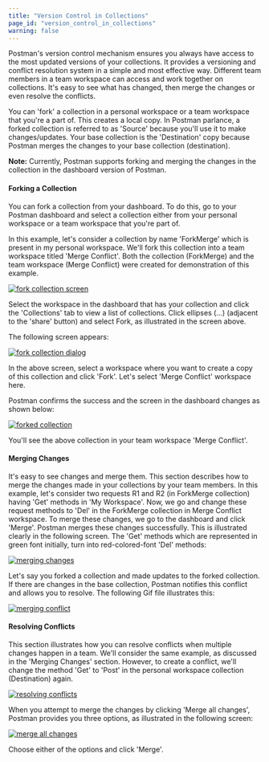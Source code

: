 ```yaml
---
title: "Version Control in Collections"
page_id: "version_control_in_collections"
warning: false
---
```


Postman's version control mechanism ensures you always have access to the most updated versions of your collections. It provides a versioning and conflict resolution system in a simple and most effective way. Different team members in a team workspace can access and work together on collections. It's easy to see what has changed, then merge the changes or even resolve the conflicts.   

You can 'fork' a collection in a personal workspace or a team workspace that you're a part of. This creates a local copy. In Postman parlance, a forked collection is referred to as 'Source' because you'll use it to make changes/updates. Your base collection is the 'Destination' copy because Postman merges the changes to your base collection (destination).

**Note:** Currently, Postman supports forking and merging the changes in the collection in the dashboard version of Postman.  

#### Forking a Collection

You can fork a collection from your dashboard. To do this, go to your Postman dashboard and select a collection either from your personal workspace or a team workspace that you're part of. 

In this example, let's consider a collection by name 'ForkMerge' which is present in my personal workspace. We'll fork this collection into a team workspace titled 'Merge Conflict'. Both the collection (ForkMerge) and the team workspace (Merge Conflict) were created for demonstration of this example. 

[![fork collection screen](https://s3.amazonaws.com/postman-static-getpostman-com/postman-docs/Fork_Merge1.png)](https://s3.amazonaws.com/postman-static-getpostman-com/postman-docs/Fork_Merge1.png)

Select the workspace in the dashboard that has your collection and click the 'Collections' tab to view a list of collections. Click ellipses (...) (adjacent to the 'share' button) and select Fork, as illustrated in the screen above.

The following screen appears:

[![fork collection dialog](https://s3.amazonaws.com/postman-static-getpostman-com/postman-docs/Fork_Merge2.png)](https://s3.amazonaws.com/postman-static-getpostman-com/postman-docs/Fork_Merge2.png)

In the above screen, select a workspace where you want to create a copy of this collection and click 'Fork'. Let's select 'Merge Conflict' workspace here. 

Postman confirms the success and the screen in the dashboard changes as shown below:

[![forked collection](https://s3.amazonaws.com/postman-static-getpostman-com/postman-docs/Fork_Merge3.png)](https://s3.amazonaws.com/postman-static-getpostman-com/postman-docs/Fork_Merge3.png)

You'll see the above collection in your team workspace 'Merge Conflict'. 


#### Merging Changes

It's easy to see changes and merge them. This section describes how to merge the changes made in your collections by your team members. In this example, let's consider two requests R1 and R2 (in ForkMerge collection) having 'Get' methods in 'My Workspace'. Now, we go and change these request methods to 'Del' in the ForkMerge collection in Merge Conflict workspace. To merge these changes, we go to the dashboard and click 'Merge'. Postman merges these changes successfully. This is illustrated clearly in the following screen. The 'Get' methods which are represented in green font initially, turn into red-colored-font 'Del' methods:

[![merging changes](https://s3.amazonaws.com/postman-static-getpostman-com/postman-docs/Fork_Merge3.gif)](https://s3.amazonaws.com/postman-static-getpostman-com/postman-docs/Fork_Merge3.gif)

Let's say you forked a collection and made updates to the forked collection. If there are changes in the base collection, Postman notifies this conflict and allows you to resolve. The following Gif file illustrates this:

[![merging conflict](https://s3.amazonaws.com/postman-static-getpostman-com/postman-docs/Fork_Merge5.gif)](https://s3.amazonaws.com/postman-static-getpostman-com/postman-docs/Fork_Merge5.gif)

#### Resolving Conflicts 

This section illustrates how you can resolve conflicts when multiple changes happen in a team. We'll consider the same example, as discussed in the 'Merging Changes' section. However, to create a conflict, we'll change the method 'Get' to 'Post' in the personal workspace collection (Destination) again. 

[![resolving conflicts](https://s3.amazonaws.com/postman-static-getpostman-com/postman-docs/Fork_Merge4.gif)](https://s3.amazonaws.com/postman-static-getpostman-com/postman-docs/Fork_Merge4.gif)

When you attempt to merge the changes by clicking 'Merge all changes', Postman provides you three options, as illustrated in the following screen:


[![merge all changes](https://s3.amazonaws.com/postman-static-getpostman-com/postman-docs/Fork_Merge_all_changes.png)](https://s3.amazonaws.com/postman-static-getpostman-com/postman-docs/Fork_Merge_all_changes.png)

Choose either of the options and click 'Merge'. 